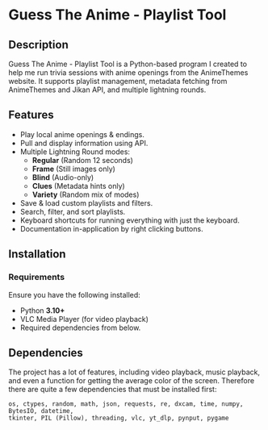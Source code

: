# Guess The Anime - Playlist Tool

## Description

Guess The Anime - Playlist Tool is a Python-based program I created to help me run trivia sessions with anime openings from the AnimeThemes website. It supports playlist management, metadata fetching from AnimeThemes and Jikan API, and multiple lightning rounds.

## Features

- Play local anime openings & endings.
- Pull and display information using API.
- Multiple Lightning Round modes:
  - **Regular** (Random 12 seconds)
  - **Frame** (Still images only)
  - **Blind** (Audio-only)
  - **Clues** (Metadata hints only)
  - **Variety** (Random mix of modes)
- Save & load custom playlists and filters.
- Search, filter, and sort playlists.
- Keyboard shortcuts for running everything with just the keyboard.
- Documentation in-application by right clicking buttons.

## Installation

### Requirements

Ensure you have the following installed:

- Python **3.10+**
- VLC Media Player (for video playback)
- Required dependencies from below.

## Dependencies

The project has a lot of features, including video playback, music playback, and even a function for getting the average color of the screen. Therefore there are quite a few dependencies that must be installed first:

```plaintext
os, ctypes, random, math, json, requests, re, dxcam, time, numpy, BytesIO, datetime,
tkinter, PIL (Pillow), threading, vlc, yt_dlp, pynput, pygame
```

